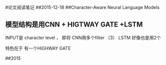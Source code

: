 #论文阅读笔记
##2015-12-18
##Character-Aware Neural Language Models
## 模型结构是用CNN + HIGTWAY GATE +LSTM 

INPUT是
character level ， 即将
CNN用多个filter （3）
LSTM 好像也是用2个

特色在于 有一个HIGHWAY GATE

##2015

